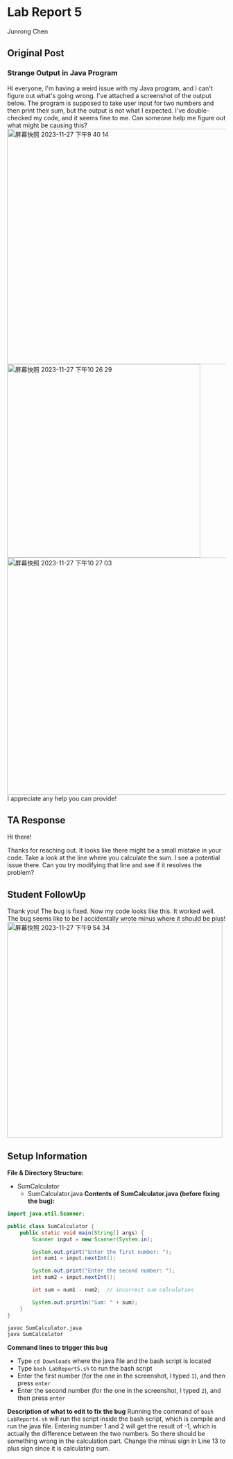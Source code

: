 # Lab Report 5
Junrong Chen

## Original Post
### Strange Output in Java Program
Hi everyone,
I'm having a weird issue with my Java program, and I can't figure out what's going wrong. 
I've attached a screenshot of the output below. The program is supposed to take user input for two numbers and then print their sum, but the output is not what I expected. 
I've double-checked my code, and it seems fine to me. Can someone help me figure out what might be causing this?
<img width="541" alt="屏幕快照 2023-11-27 下午9 40 14" src="https://github.com/JunrongChen2004/CSE15L/assets/122309066/df375971-5b78-43e4-8b3a-86086df451bf">
<img width="445" alt="屏幕快照 2023-11-27 下午10 26 29" src="https://github.com/JunrongChen2004/CSE15L/assets/122309066/6e34bf20-28c0-4762-bf4f-94c64351ebac">
<img width="546" alt="屏幕快照 2023-11-27 下午10 27 03" src="https://github.com/JunrongChen2004/CSE15L/assets/122309066/b2fd74c3-83a0-40e1-a14b-4c9aa206f194">
I appreciate any help you can provide!

## TA Response
Hi there!

Thanks for reaching out. It looks like there might be a small mistake in your code. 
Take a look at the line where you calculate the sum. I see a potential issue there. 
Can you try modifying that line and see if it resolves the problem?

## Student FollowUp
Thank you! The bug is fixed. Now my code looks like this. It worked well. The bug seems like to be I accidentally wrote minus where it should be plus!
<img width="496" alt="屏幕快照 2023-11-27 下午9 54 34" src="https://github.com/JunrongChen2004/CSE15L/assets/122309066/f43e6654-1977-4683-a76c-c6564f35c3ef">

## Setup Information
**File & Directory Structure:**
- SumCalculator
  - SumCalculator.java
**Contents of SumCalculator.java (before fixing the bug):**
```java
import java.util.Scanner;

public class SumCalculator {
    public static void main(String[] args) {
        Scanner input = new Scanner(System.in);

        System.out.print("Enter the first number: ");
        int num1 = input.nextInt();

        System.out.print("Enter the second number: ");
        int num2 = input.nextInt();

        int sum = num1 - num2;  // incorrect sum calculation

        System.out.println("Sum: " + sum);
    }
}
```
```bash
javac SumCalculator.java
java SumCalculator
```

**Command lines to trigger this bug**
- Type `cd Downloads` where the java file and the bash script is located
- Type `bash LabReport5.sh` to run the bash script
- Enter the first number (for the one in the screenshot, I typed `1`), and then press `enter`
- Enter the second number (for the one in the screenshot, I typed `2`), and then press `enter`

**Description of what to edit to fix the bug**
Running the command of `bash LabReport4.sh` will run the script inside the bash script, which is compile and run the java file. 
Entering number 1 and 2 will get the result of -1, which is actually the difference between the two numbers.
So there should be something wrong in the calculation part.
Change the minus sign in Line 13 to plus sign since it is calculating sum. 
